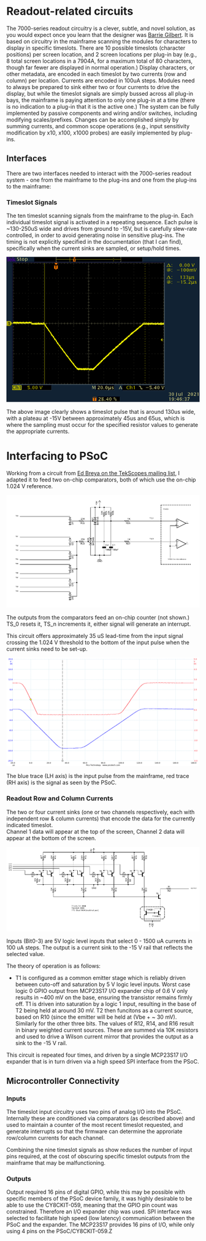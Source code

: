 # Readout-related circuits
The 7000-series readout circuitry is a clever, subtle, and novel solution, as you would expect once you learn that the designer was [Barrie Gilbert](https://w140.com/tekwiki/wiki/Barrie_Gilbert).
It is based on circuitry in the mainframe scanning the modules for characters to display in specific timeslots.
There are 10 possible timeslots (character positions) per screen location, and 2 screen locations per plug-in bay (e.g., 8 total screen locations in a 7904A, for a maximum total of 80 characters, though far fewer are displayed in normal operation.)
Display characters, or other metadata, are encoded in each timeslot by two currents (row and column) per location.
Currents are encoded in 100uA steps.
Modules need to always be prepared to sink either two or four currents to drive the display, but while the timeslot signals are simply bussed across all plug-in bays, the mainframe is paying attention to only one plug-in at a time (there is no indication to a plug-in that it is the active one.)
The system can be fully implemented by passive components and wiring and/or switches, including modifying scales/prefixes. Changes can be accomplished simply by summing currents, and common scope operations (e.g., input sensitivity modification by x10, x100, x1000 probes) are easily implemented by plug-ins.
## Interfaces
There are two interfaces needed to interact with the 7000-series readout system - one from the mainframe to the plug-ins and one from the plug-ins to the mainframe:

### Timeslot Signals

The ten timeslot scanning signals from the mainframe to the plug-in.
Each individual timeslot signal is activated in a repeating sequence.
Each pulse is ~130-250uS wide and drives from ground to -15V, but is carefully slew-rate controlled, in order to avoid generating noise in sensitive plug-ins.
The timing is not explicitly specified in the documentation (that I can find), specifically when the current sinks are sampled, or setup/hold times.

![TS0 Pulse](/Images/Tek7K-TS0-202107301946.png)

The above image clearly shows a timeslot pulse that is around 130us wide, with a plateau at -15V between approximately 45us and 65us, which is where the sampling must occur for the specified resistor values to generate the appropriate currents.

# Interfacing to PSoC

Working from a circuit from [Ed Breya on the TekScopes mailing list](https://groups.io/g/TekScopes/photo/266548/3273411), I adapted it to feed two on-chip comparators, both of which use the on-chip 1.024 V reference.

![Input Conditioning](/Images/TS_Pulse_Inputs.png)

The outputs from the comparators feed an on-chip counter (not shown.) TS_0 resets it, TS_n increments it, either signal will generate an interrupt.

This circuit offers approximately 35 uS lead-time from the input signal crossing the 1.024 V threshold to the bottom of the input pulse when the current sinks need to be set-up.

![Input Timing](/Images/TS_Pulse_Input_Timing.png)

The blue trace (LH axis) is the input pulse from the mainframe, red trace (RH axis) is the signal as seen by the PSoC.

### Readout Row and Column Currents
The two or four current sinks (one or two channels respectively, each with independent row & column currents) that encode the data for the currently indicated timeslot.  
Channel 1 data will appear at the top of the screen, Channel 2 data will appear at the bottom of the screen.

![Readout Current Sink](/Images/TS_Current_Sink.png)

Inputs (Bit0-3) are 5V logic level inputs that select 0 - 1500 uA currents in 100 uA steps. The output is a current sink to the -15 V rail that reflects the selected value.

The theory of operation is as follows:

* T1 is configured as a common emitter stage which is reliably driven between cuto-off and saturation by 5 V logic level inputs. Worst case logic 0 GPIO output from MCP23S17 I/O expander chip of 0.6 V only results in ~400 mV on the base, ensuring the transistor remains firmly off. T1 is driven into saturation by a logic 1 input, resulting in the base of T2 being held at around 30 mV. T2 then funcitons as a current source, based on R10 (since the emitter will be held at (Vbe + ~ 30 mV). Similarly for the other three bits. The values of R12, R14, and R16 result in binary weighted current sources. These are summed via 10K resistors and used to drive a Wilson current mirror that provides the output as a sink to the -15 V rail.

This circuit is repeated four times, and driven by a single MCP23S17 I/O expander that is in turn driven via a high speed SPI interface from the PSoC.

## Microcontroller Connectivity

### Inputs

The timeslot input circuitry uses two pins of analog I/O into the PSoC.
Internally these are conditioned via comparators (as described above) and used to maintain a counter of the most recent timeslot requested, and generate interrupts so that the firmware can determine the approriate row/column currents for each channel.

Combining the nine timeslot signals as show reduces the number of input pins required, at the cost of obscuring specific timeslot outputs from the mainframe that may be malfunctioning.

### Outputs

Output required 16 pins of digital GPIO, while this may be possible with specific members of the PSoC device family, it was highly desirable to be able to use the CY8CKIT-059, meaning that the GPIO pin count was constrained. Therefore an I/O expander chip was used. SPI interface was selected to facilitate high speed (low latency) communication between the PSoC and the expander. The MCP23S17 provides 16 pins of I/O, while only using 4 pins on the PSoC/CY8CKIT-059.Z

